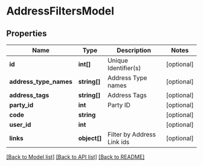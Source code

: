 # AddressFiltersModel

## Properties
Name | Type | Description | Notes
------------ | ------------- | ------------- | -------------
**id** | **int[]** | Unique Identifier(s) | [optional] 
**address_type_names** | **string[]** | Address Type names | [optional] 
**address_tags** | **string[]** | Address Tags | [optional] 
**party_id** | **int** | Party ID | [optional] 
**code** | **string** |  | [optional] 
**user_id** | **int** |  | [optional] 
**links** | **object[]** | Filter by Address Link ids | [optional] 

[[Back to Model list]](../README.md#documentation-for-models) [[Back to API list]](../README.md#documentation-for-api-endpoints) [[Back to README]](../README.md)


